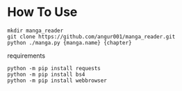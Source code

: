 # How To Use
``` 
mkdir manga_reader
git clone https://github.com/angur001/manga_reader.git
python ./manga.py {manga.name} {chapter}
``` 

requirements
```
python -m pip install requests
python -m pip install bs4
python -m pip install webbrowser
```
  
